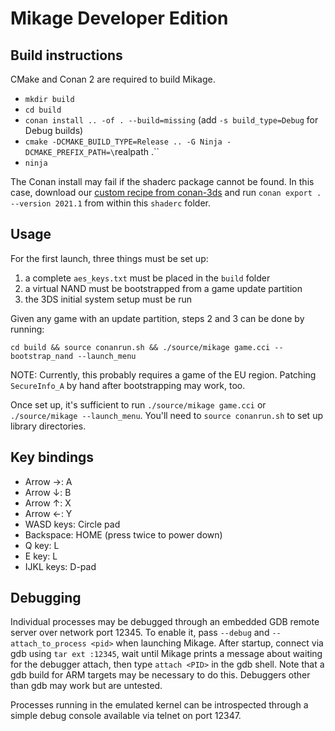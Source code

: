 # Mikage Developer Edition

## Build instructions

CMake and Conan 2 are required to build Mikage.
* `mkdir build`
* `cd build`
* `conan install .. -of . --build=missing` (add `-s build_type=Debug` for Debug builds)
* `cmake -DCMAKE_BUILD_TYPE=Release .. -G Ninja -DCMAKE_PREFIX_PATH=\`realpath .\``
* `ninja`

The Conan install may fail if the shaderc package cannot be found. In this case,
download our [custom recipe from conan-3ds](https://github.com/mikage-emu/conan-3ds/tree/mikage/packages/shaderc)
and run `conan export . --version 2021.1` from within this `shaderc` folder.

## Usage

For the first launch, three things must be set up:
1. a complete `aes_keys.txt` must be placed in the `build` folder
2. a virtual NAND must be bootstrapped from a game update partition
3. the 3DS initial system setup must be run

Given any game with an update partition, steps 2 and 3 can be done by running:
```
cd build && source conanrun.sh && ./source/mikage game.cci --bootstrap_nand --launch_menu
```
NOTE: Currently, this probably requires a game of the EU region. Patching
`SecureInfo_A` by hand after bootstrapping may work, too.

Once set up, it's sufficient to run `./source/mikage game.cci` or `./source/mikage --launch_menu`.
You'll need to `source conanrun.sh` to set up library directories.

## Key bindings

* Arrow →: A
* Arrow ↓: B
* Arrow ↑: X
* Arrow ←: Y
* WASD keys: Circle pad
* Backspace: HOME (press twice to power down)
* Q key: L
* E key: L
* IJKL keys: D-pad

## Debugging

Individual processes may be debugged through an embedded GDB remote server over
network port 12345. To enable it, pass `--debug` and `--attach_to_process <pid>`
when launching Mikage. After startup, connect via gdb using `tar ext :12345`,
wait until Mikage prints a message about waiting for the debugger attach, then
type `attach <PID>` in the gdb shell. Note that a gdb build for ARM targets may
be necessary to do this. Debuggers other than gdb may work but are untested.

Processes running in the emulated kernel can be introspected through a simple
debug console available via telnet on port 12347.
